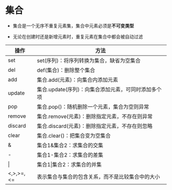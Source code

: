 # 集合
* 集合是一个无序不重复元素集，集合中元素必须是**不可变类型**

* 无论在创建时还是新增元素时，重复元素在集合中都会被自动过滤 

|操作|方法|
|-|-|
|set|set(序列)：将序列转换为集合，缺省为空集合|
|del|def(集合)：删除整个集合|
|add|集合.add(元素)：向集合内添加元素|
|update|集合.update(序列)：向集合添加元素，可同时添加多个项|
|pop|集合.pop()：随机删除一个元素，集合为空则异常|
|remove|集合.remove(元素)：删除指定元素，不存在则异常|
|discard|集合.discard(元素)：删除指定元素，不存在则忽略|
|clear|集合.clear()：把集合变为空集合|
|&|集合1&集合2：求集合的交集|
|-|集合1-集合2：求集合的差集|
|\||集合1\|集合2：求集合的并集|
|<,>,>=,<=|表示集合与集合的包含关系，而不是比较集合中的大小|
